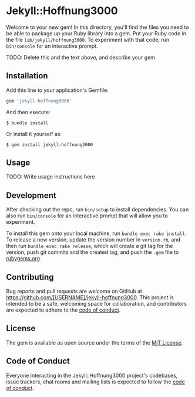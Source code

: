 # Jekyll::Hoffnung3000

Welcome to your new gem! In this directory, you'll find the files you need to be able to package up your Ruby library into a gem. Put your Ruby code in the file `lib/jekyll/hoffnung3000`. To experiment with that code, run `bin/console` for an interactive prompt.

TODO: Delete this and the text above, and describe your gem

## Installation

Add this line to your application's Gemfile:

```ruby
gem 'jekyll-hoffnung3000'
```

And then execute:

    $ bundle install

Or install it yourself as:

    $ gem install jekyll-hoffnung3000

## Usage

TODO: Write usage instructions here

## Development

After checking out the repo, run `bin/setup` to install dependencies. You can also run `bin/console` for an interactive prompt that will allow you to experiment.

To install this gem onto your local machine, run `bundle exec rake install`. To release a new version, update the version number in `version.rb`, and then run `bundle exec rake release`, which will create a git tag for the version, push git commits and the created tag, and push the `.gem` file to [rubygems.org](https://rubygems.org).

## Contributing

Bug reports and pull requests are welcome on GitHub at https://github.com/[USERNAME]/jekyll-hoffnung3000. This project is intended to be a safe, welcoming space for collaboration, and contributors are expected to adhere to the [code of conduct](https://github.com/[USERNAME]/jekyll-hoffnung3000/blob/master/CODE_OF_CONDUCT.md).

## License

The gem is available as open source under the terms of the [MIT License](https://opensource.org/licenses/MIT).

## Code of Conduct

Everyone interacting in the Jekyll::Hoffnung3000 project's codebases, issue trackers, chat rooms and mailing lists is expected to follow the [code of conduct](https://github.com/[USERNAME]/jekyll-hoffnung3000/blob/master/CODE_OF_CONDUCT.md).
